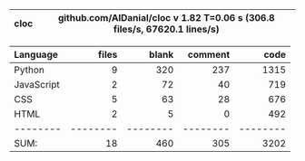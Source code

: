 cloc|github.com/AlDanial/cloc v 1.82  T=0.06 s (306.8 files/s, 67620.1 lines/s)
--- | ---

Language|files|blank|comment|code
:-------|-------:|-------:|-------:|-------:
Python|9|320|237|1315
JavaScript|2|72|40|719
CSS|5|63|28|676
HTML|2|5|0|492
--------|--------|--------|--------|--------
SUM:|18|460|305|3202
